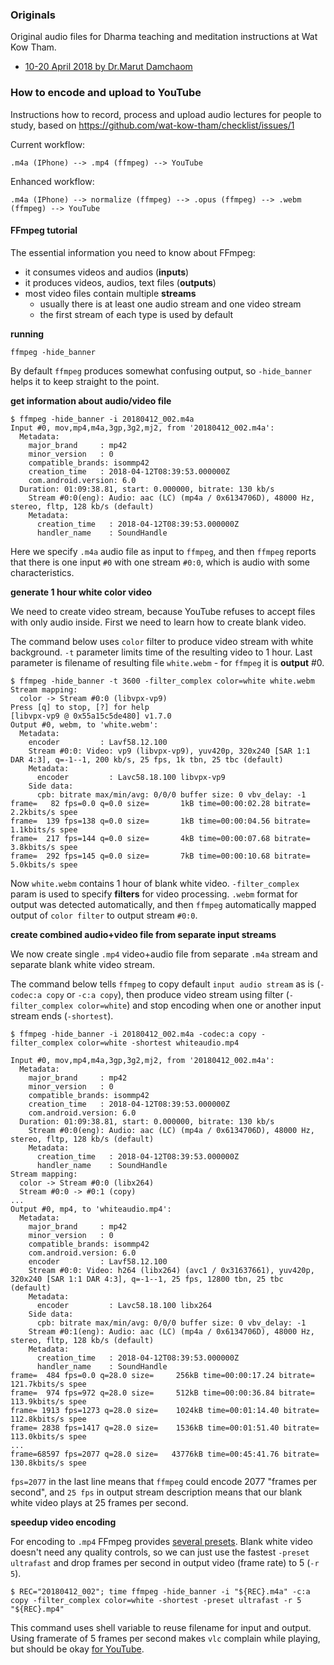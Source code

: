 ### Originals

Original audio files for Dharma teaching and meditation instructions at Wat Kow Tham.

* [10-20 April 2018 by Dr.Marut Damchaom](https://bintray.com/wat-kow-tham/lectures/dharma/20180410-20180420#files)

### How to encode and upload to YouTube

Instructions how to record, process and upload audio lectures
for people to study, based on
https://github.com/wat-kow-tham/checklist/issues/1

Current workflow:

    .m4a (IPhone) --> .mp4 (ffmpeg) --> YouTube

Enhanced workflow:

    .m4a (IPhone) --> normalize (ffmpeg) --> .opus (ffmpeg) --> .webm (ffmpeg) --> YouTube

#### FFmpeg tutorial

The essential information you need to know about FFmpeg:

* it consumes videos and audios (**inputs**)
* it produces videos, audios, text files (**outputs**)
* most video files contain multiple **streams**
  * usually there is at least one audio stream and one video stream
  * the first stream of each type is used by default

**running**

    ffmpeg -hide_banner
    
By default `ffmpeg` produces somewhat confusing output, so `-hide_banner`
helps it to keep straight to the point.

**get information about audio/video file**
```
$ ffmpeg -hide_banner -i 20180412_002.m4a
Input #0, mov,mp4,m4a,3gp,3g2,mj2, from '20180412_002.m4a':
  Metadata:
    major_brand     : mp42
    minor_version   : 0
    compatible_brands: isommp42
    creation_time   : 2018-04-12T08:39:53.000000Z
    com.android.version: 6.0
  Duration: 01:09:38.81, start: 0.000000, bitrate: 130 kb/s
    Stream #0:0(eng): Audio: aac (LC) (mp4a / 0x6134706D), 48000 Hz, stereo, fltp, 128 kb/s (default)
    Metadata:
      creation_time   : 2018-04-12T08:39:53.000000Z
      handler_name    : SoundHandle
```
Here we specify `.m4a` audio file as input to `ffmpeg`, and then
`ffmpeg` reports that there is one input `#0` with one stream `#0:0`,
which is audio with some characteristics.

**generate 1 hour white color video**

We need to create video stream, because YouTube refuses to accept files with
only audio inside. First we need to learn how to create blank video.

The command below uses `color` filter to produce video stream with white
background. `-t` parameter limits time of the resulting video to 1 hour.
Last parameter is filename of resulting file `white.webm` - for `ffmpeg` it
is **output** #0.

```
$ ffmpeg -hide_banner -t 3600 -filter_complex color=white white.webm
Stream mapping:
  color -> Stream #0:0 (libvpx-vp9)
Press [q] to stop, [?] for help
[libvpx-vp9 @ 0x55a15c5de480] v1.7.0
Output #0, webm, to 'white.webm':
  Metadata:
    encoder         : Lavf58.12.100
    Stream #0:0: Video: vp9 (libvpx-vp9), yuv420p, 320x240 [SAR 1:1 DAR 4:3], q=-1--1, 200 kb/s, 25 fps, 1k tbn, 25 tbc (default)
    Metadata:
      encoder         : Lavc58.18.100 libvpx-vp9
    Side data:
      cpb: bitrate max/min/avg: 0/0/0 buffer size: 0 vbv_delay: -1
frame=   82 fps=0.0 q=0.0 size=       1kB time=00:00:02.28 bitrate=   2.2kbits/s spee
frame=  139 fps=138 q=0.0 size=       1kB time=00:00:04.56 bitrate=   1.1kbits/s spee
frame=  217 fps=144 q=0.0 size=       4kB time=00:00:07.68 bitrate=   3.8kbits/s spee
frame=  292 fps=145 q=0.0 size=       7kB time=00:00:10.68 bitrate=   5.0kbits/s spee  
```
Now `white.webm` contains 1 hour of blank white video. `-filter_complex`
param is used to specify **filters** for video processing. `.webm` format
for output was detected automatically, and then `ffmpeg` automatically
mapped output of `color filter` to output stream `#0:0`.

**create combined audio+video file from separate input streams**

We now create single `.mp4` video+audio file from separate `.m4a` stream and
separate blank white video stream.

The command below tells `ffmpeg` to copy default `input audio stream` as is
(`-codec:a copy` or `-c:a copy`), then produce video stream using filter
(`-filter_complex color=white`) and stop encoding when one or another input
stream ends (`-shortest`).

```
$ ffmpeg -hide_banner -i 20180412_002.m4a -codec:a copy -filter_complex color=white -shortest whiteaudio.mp4

Input #0, mov,mp4,m4a,3gp,3g2,mj2, from '20180412_002.m4a':
  Metadata:
    major_brand     : mp42
    minor_version   : 0
    compatible_brands: isommp42
    creation_time   : 2018-04-12T08:39:53.000000Z
    com.android.version: 6.0
  Duration: 01:09:38.81, start: 0.000000, bitrate: 130 kb/s
    Stream #0:0(eng): Audio: aac (LC) (mp4a / 0x6134706D), 48000 Hz, stereo, fltp, 128 kb/s (default)
    Metadata:
      creation_time   : 2018-04-12T08:39:53.000000Z
      handler_name    : SoundHandle
Stream mapping:
  color -> Stream #0:0 (libx264)
  Stream #0:0 -> #0:1 (copy)
...
Output #0, mp4, to 'whiteaudio.mp4':
  Metadata:
    major_brand     : mp42
    minor_version   : 0
    compatible_brands: isommp42
    com.android.version: 6.0
    encoder         : Lavf58.12.100
    Stream #0:0: Video: h264 (libx264) (avc1 / 0x31637661), yuv420p, 320x240 [SAR 1:1 DAR 4:3], q=-1--1, 25 fps, 12800 tbn, 25 tbc (default)
    Metadata:
      encoder         : Lavc58.18.100 libx264
    Side data:
      cpb: bitrate max/min/avg: 0/0/0 buffer size: 0 vbv_delay: -1
    Stream #0:1(eng): Audio: aac (LC) (mp4a / 0x6134706D), 48000 Hz, stereo, fltp, 128 kb/s (default)
    Metadata:
      creation_time   : 2018-04-12T08:39:53.000000Z
      handler_name    : SoundHandle
frame=  484 fps=0.0 q=28.0 size=     256kB time=00:00:17.24 bitrate= 121.7kbits/s spee
frame=  974 fps=972 q=28.0 size=     512kB time=00:00:36.84 bitrate= 113.9kbits/s spee
frame= 1913 fps=1273 q=28.0 size=    1024kB time=00:01:14.40 bitrate= 112.8kbits/s spee
frame= 2838 fps=1417 q=28.0 size=    1536kB time=00:01:51.40 bitrate= 113.0kbits/s spee
...
frame=68597 fps=2077 q=28.0 size=   43776kB time=00:45:41.76 bitrate= 130.8kbits/s spee
```
`fps=2077` in the last line means that `ffmpeg` could encode 2077 "frames per second",
and `25 fps` in output stream description means that our blank white video plays at 25
frames per second.

**speedup video encoding**

For encoding to `.mp4` FFmpeg provides [several presets](https://trac.ffmpeg.org/wiki/Encode/H.264#Preset).
Blank white video doesn't need any quality controls, so we can just use the fastest
`-preset ultrafast` and drop frames per second in output video (frame rate) to 5 (`-r 5`).

    $ REC="20180412_002"; time ffmpeg -hide_banner -i "${REC}.m4a" -c:a copy -filter_complex color=white -shortest -preset ultrafast -r 5 "${REC}.mp4"

This command uses shell variable to reuse filename for input and output. Using framerate
of 5 frames per second makes `vlc` complain while playing, but should be okay
[for YouTube](https://support.google.com/youtube/answer/1722171?hl=en).
